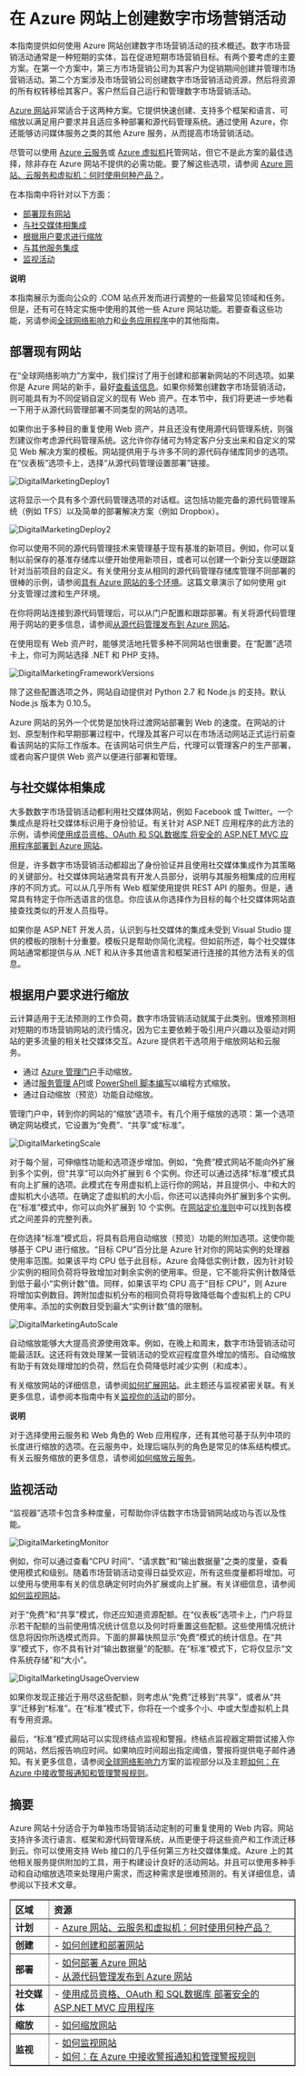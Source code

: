 <properties linkid="websites-digital-marketing" urlDisplayName="Resources" pageTitle="Create a Digital Marketing Campaign on Azure Web Sites" metaKeywords="" description="This guide provides a technical overview of how to use Azure Web Sites to create digital marketing campaigns. This includes deployment, social media integration, scaling strategies, and monitoring." metaCanonical="" services="" documentationCenter="" title="Create a Digital Marketing Campaign on Azure Web Sites" authors="jroth" solutions="" manager="paulettm" editor="mollybos" />
<tags ms.service=""
    ms.date=""
    wacn.date=""
    />

# 在 Azure 网站上创建数字市场营销活动

本指南提供如何使用 Azure 网站创建数字市场营销活动的技术概述。数字市场营销活动通常是一种短期的实体，旨在促进短期市场营销目标。有两个要考虑的主要方案。在第一个方案中，第三方市场营销公司为其客户为促销期间创建并管理市场营销活动。第二个方案涉及市场营销公司创建数字市场营销活动资源，然后将资源的所有权转移给其客户。客户然后自己运行和管理数字市场营销活动。

[Azure 网站][Azure 网站]非常适合于这两种方案。它提供快速创建、支持多个框架和语言、可缩放以满足用户要求并且适应多种部署和源代码管理系统。通过使用 Azure，你还能够访问媒体服务之类的其他 Azure 服务，从而提高市场营销活动。

尽管可以使用 [Azure 云服务][Azure 云服务]或 [Azure 虚拟机][Azure 虚拟机]托管网站，但它不是此方案的最佳选择，除非存在 Azure 网站不提供的必需功能。要了解这些选项，请参阅 [Azure 网站、云服务和虚拟机：何时使用何种产品？][Azure 网站、云服务和虚拟机：何时使用何种产品？]。

在本指南中将针对以下方面：

-   [部署现有网站][部署现有网站]
-   [与社交媒体相集成][与社交媒体相集成]
-   [根据用户要求进行缩放][根据用户要求进行缩放]
-   [与其他服务集成][与其他服务集成]
-   [监视活动][监视活动]

<div class="dev-callout">
<strong>说明</strong>
<p>本指南展示为面向公众的 .COM 站点开发而进行调整的一些最常见领域和任务。但是，还有可在特定实施中使用的其他一些 Azure 网站功能。若要查看这些功能，另请参阅<a href="/zh-cn/documentation/articles/web-sites-global-web-presence-solution-overview/">全球网络影响力</a>和<a href="/zh-cn/documentation/articles/web-sites-business-application-solution-overview/">业务应用程序</a>中的其他指南。</p>
</div>

## <a name="deployexisting"></a>部署现有网站

在“全球网络影响力”方案中，我们探讨了用于创建和部署新网站的不同选项。如果你是 Azure 网站的新手，最好[查看该信息][查看该信息]。如果你频繁创建数字市场营销活动，则可能具有为不同促销自定义的现有 Web 资产。在本节中，我们将更进一步地看一下用于从源代码管理部署不同类型的网站的选项。

如果你出于多种目的重复使用 Web 资产，并且还没有使用源代码管理系统，则强烈建议你考虑源代码管理系统。这允许你存储可为特定客户分支出来和自定义的常见 Web 解决方案的模板。网站提供用于与许多不同的源代码存储库同步的选项。在“仪表板”选项卡上，选择“从源代码管理设置部署”链接。

![DigitalMarketingDeploy1][DigitalMarketingDeploy1]

这将显示一个具有多个源代码管理选项的对话框。这包括功能完备的源代码管理系统（例如 TFS）以及简单的部署解决方案（例如 Dropbox）。

![DigitalMarketingDeploy2][DigitalMarketingDeploy2]

你可以使用不同的源代码管理技术来管理基于现有基准的新项目。例如，你可以复制以前保存的基准存储库以便开始使用新项目，或者可以创建一个新分支以便跟踪针对当前项目的自定义。有关使用分支从相同的源代码管理存储库管理不同部署的很棒的示例，请参阅[具有 Azure 网站的多个环境][具有 Azure 网站的多个环境]。这篇文章演示了如何使用 git 分支管理过渡和生产环境。

在你将网站连接到源代码管理后，可以从门户配置和跟踪部署。有关将源代码管理用于网站的更多信息，请参阅[从源代码管理发布到 Azure 网站][从源代码管理发布到 Azure 网站]。

在使用现有 Web 资产时，能够灵活地托管多种不同网站也很重要。在“配置”选项卡上，你可为网站选择 .NET 和 PHP 支持。

![DigitalMarketingFrameworkVersions][DigitalMarketingFrameworkVersions]

除了这些配置选项之外，网站自动提供对 Python 2.7 和 Node.js 的支持。默认 Node.js 版本为 0.10.5。

Azure 网站的另外一个优势是加快将过渡网站部署到 Web 的速度。在网站的计划、原型制作和早期部署过程中，代理及其客户可以在市场活动网站正式运行前查看该网站的实际工作版本。在该网站可供生产后，代理可以管理客户的生产部署，或者向客户提供 Web 资产以便进行部署和管理。

## <a name="socialmedia"></a>与社交媒体相集成

大多数数字市场营销活动都利用社交媒体网站，例如 Facebook 或 Twitter。一个集成点是将社交媒体标识用于身份验证。有关针对 ASP.NET 应用程序的此方法的示例，请参阅[使用成员资格、OAuth 和 SQL数据库 将安全的 ASP.NET MVC 应用程序部署到 Azure 网站][使用成员资格、OAuth 和 SQL数据库 将安全的 ASP.NET MVC 应用程序部署到 Azure 网站]。

但是，许多数字市场营销活动都超出了身份验证并且使用社交媒体集成作为其策略的关键部分。社交媒体网站通常具有开发人员部分，说明与其服务相集成的应用程序的不同方式。可以从几乎所有 Web 框架使用提供 REST API 的服务。但是，通常具有特定于你所选语言的信息。你应该从你选择作为目标的每个社交媒体网站直接查找类似的开发人员指导。

<!-- For ASP.NET developer targeting Facebook, Visual Studio provides a template for an MVC 4 Facebook Application.     ![DigitalMarketingFacebook][DigitalMarketingFacebook]     For a quick walkthrough of using this template with Web Sites, see [Creating a Facebook app using ASP.NET MVC Facebook Templates and hosting them for free on Azure Websites][fbtutorial]. For a more detailed tutorial and example application, see [ASP.NET MVC Facebook Birthday App][fbbirthdayapp].  -->

如果你是 ASP.NET 开发人员，认识到与社交媒体的集成未受到 Visual Studio 提供的模板的限制十分重要。模板只是帮助你简化流程。但如前所述，每个社交媒体网站通常都提供与从 .NET 和从许多其他语言和框架进行连接的其他方法有关的信息。

## <a name="scale"></a>根据用户要求进行缩放

云计算适用于无法预测的工作负荷。数字市场营销活动就属于此类别。很难预测相对短期的市场营销网站的流行情况，因为它主要依赖于吸引用户兴趣以及驱动对网站的更多流量的相关社交媒体交互。Azure 提供若干选项用于缩放网站和云服务。

-   通过 [Azure 管理门户][Azure 管理门户]手动缩放。
-   通过[服务管理 API][服务管理 API]或 [PowerShell 脚本编写][PowerShell 脚本编写]以编程方式缩放。
-   通过自动缩放（预览）功能自动缩放。

管理门户中，转到你的网站的“缩放”选项卡。有几个用于缩放的选项：第一个选项确定网站模式，它设置为“免费”、“共享”或“标准”。

![DigitalMarketingScale][DigitalMarketingScale]

对于每个层，可伸缩性功能和选项逐步增加。例如，“免费”模式网站不能向外扩展到多个实例，但“共享”可以向外扩展到 6 个实例。你还可以通过选择“标准”模式具有向上扩展的选项。此模式在专用虚拟机上运行你的网站，并且提供小、中和大的虚拟机大小选项。在确定了虚拟机的大小后，你还可以选择向外扩展到多个实例。在“标准”模式中，你可以向外扩展到 10 个实例。在[网站定价准则][网站定价准则]中可以找到各模式之间差异的完整列表。

在你选择“标准”模式后，将具有启用自动缩放（预览）功能的附加选项。这使你能够基于 CPU 进行缩放。“目标 CPU”百分比是 Azure 针对你的网站实例的处理器使用率范围。如果该平均 CPU 低于此目标，Azure 会降低实例计数，因为针对较少实例的相同负荷将导致增加对剩余实例的使用率。但是，它不能将实例计数降低到低于最小“实例计数”值。同样，如果该平均 CPU 高于“目标 CPU”，则 Azure 将增加实例数目。跨附加虚拟机分布的相同负荷将导致降低每个虚拟机上的 CPU 使用率。添加的实例数目受到最大“实例计数”值的限制。

![DigitalMarketingAutoScale][DigitalMarketingAutoScale]

自动缩放能够大大提高资源使用效率。例如，在晚上和周末，数字市场营销活动可能最活跃。这还将有效处理某一营销活动的受欢迎程度意外增加的情形。自动缩放有助于有效处理增加的负荷，然后在负荷降低时减少实例（和成本）。

有关缩放网站的详细信息，请参阅[如何扩展网站][如何扩展网站]。此主题还与监视紧密关联。有关更多信息，请参阅本指南中有关[监视你的活动][监视活动]的部分。

<div class="dev-callout">
<strong>说明</strong>
<p>对于选择使用云服务和 Web 角色的 Web 应用程序，还有其他可基于队列中项的长度进行缩放的选项。在云服务中，处理后端队列的角色是常见的体系结构模式。有关云服务缩放的更多信息，请参阅<a href="/documentation/articles/cloud-services-how-to-scale/">如何缩放云服务</a>。</p>
</div>

<!-- ##<a name="integrate"></a>Integrate with Other Services A digital marketing site will often incorporate rich media, such as video streaming. Hosting these sites in Azure provides close integration to related Azure services. For example, you can use Azure Media Services to encode and stream video for your web site. For more information on Media Services, see [Introduction to Azure Media Services Concepts and Scenarios][mediaservices].  Other Azure services can be used to create a more robust application. For example, Web Sites can use distributed caching provided by the new [Azure Cache Service (Preview)][caching]. Or you can use Azure Storage Services to store application data and resources. For example, graphics, videos, and other large files can be durably stored in blobs. Database services, such as Azure SQL数据库 and MySQL, are also available for relational data requirements. -->

## <a name="monitor"></a>监视活动

“监视器”选项卡包含多种度量，可帮助你评估数字市场营销网站成功与否以及性能。

![DigitalMarketingMonitor][DigitalMarketingMonitor]

例如，你可以通过查看“CPU 时间”、“请求数”和“输出数据量”之类的度量，查看使用模式和级别。随着市场营销活动变得日益受欢迎，所有这些度量都将增加。可以使用与使用率有关的信息确定何时向外扩展或向上扩展。有关详细信息，请参阅[如何监视网站][如何监视网站]。

对于“免费”和“共享”模式，你还应知道资源配额。在“仪表板”选项卡上，门户将显示若干配额的当前使用情况统计信息以及何时将重置这些配额。这些使用情况统计信息将因你所选模式而异。下面的屏幕快照显示“免费”模式的统计信息。在“共享”模式下，你不具有针对“输出数据量”的配额。在“标准”模式下，它将仅显示“文件系统存储”和“大小”。

![DigitalMarketingUsageOverview][DigitalMarketingUsageOverview]

如果你发现正接近于用尽这些配额，则考虑从“免费”迁移到“共享”，或者从“共享”迁移到“标准”。在“标准”模式下，你将在一个或多个小、中或大型虚拟机上具有专用资源。

<!-- In addition to using the Management Portal for this information, there are a number of third-party tools that provide advanced monitoring data for your web sites. For example, you can install a New Relic add-on from the Azure Store. For a walkthrough on using New Relic for monitoring, see [New Relic Application Performance Management on Azure][newrelic].  -->

最后，“标准”模式网站可以实现终结点监视和警报。终结点监视器定期尝试接入你的网站，然后报告响应时间。如果响应时间超出指定阈值，警报将提供电子邮件通知。有关更多信息，请参阅[全球网络影响力][查看该信息]方案的监视部分以及主题[如何：在 Azure 中接收警报通知和管理警报规则][如何：在 Azure 中接收警报通知和管理警报规则]。

## <a name="summary"></a>摘要

Azure 网站十分适合于为单独市场营销活动定制的可重复使用的 Web 内容。网站支持许多流行语言、框架和源代码管理系统，从而更便于将这些资产和工作流迁移到云。你可以使用支持 Web 接口的几乎任何第三方社交媒体集成。Azure 上的其他相关服务提供附加的工具，用于构建设计良好的活动网站。并且可以使用多种手动和自动缩放选项来处理用户需求，而这种需求是很难预测的。有关详细信息，请参阅以下技术文章。

<table cellspacing="0" border="1">
<tr>
<th align="left" valign="top">区域</th>
<th align="left" valign="top">资源</th>
</tr>
<tr>
<td valign="middle"><strong>计划</strong></td>
<td valign="top">- <a href="/zh-cn/documentation/articles/choose-web-site-cloud-service-vm/">Azure 网站、云服务和虚拟机：何时使用何种产品？</a></td>
</tr>
<tr>
<td valign="middle"><strong>创建</strong></td>
<td valign="top">- <a href="http://www.windowsazure.cn/zh-cn/manage/services/web-sites/how-to-create-websites/">如何创建和部署网站</a></td>
</tr>
<tr>
<td valign="middle"><strong>部署</strong></td>
<td valign="top">- <a href="/zh-cn/documentation/articles/web-sites-deploy/">如何部署 Azure 网站</a><br/>- <a href="/zh-cn/documentation/articles/web-sites-publish-source-control/">从源代码管理发布到 Azure 网站</a></td>
</tr>
<tr>
<td valign="middle"><strong>社交媒体</strong></td>
<td valign="top">- <a href="/zh-cn/documentation/articles/web-sites-dotnet-deploy-aspnet-mvc-app-membership-oauth-sql-database/">使用成员资格、OAuth 和 SQL数据库 部署安全的 ASP.NET MVC 应用程序</a><br/></td>
</tr>
<tr>
<td valign="middle"><strong>缩放</strong></td>
<td valign="top">- <a href="/documentation/articles/web-sites-scale/">如何缩放网站</a></td>
</tr>

<!-- <tr>    <td valign="middle"><strong>Rich Media</strong></td>    <td valign="top">- <a href="http://msdn.microsoft.com/zh-cn/library/windowsazure/dn223282.aspx">Introduction to Azure Media Services Concepts and Scenarios</a></td> </tr>  -->
 
<tr>
<td valign="middle"><strong>监视</strong></td>
<td valign="top">- <a href="http://www.windowsazure.cn/zh-cn/manage/services/web-sites/how-to-monitor-websites/">如何监视网站</a><br/>- <a href="http://msdn.microsoft.com/library/windowsazure/dn306638.aspx">如何：在 Azure 中接收警报通知和管理警报规则</a></td>
</tr>
</table>
<!--   [twitter]:https://dev.twitter.com/docs/twitter-libraries#dotnet   [fbtutorial]:http://blogs.msdn.com/b/africaapps/archive/2013/02/20/creating-a-facebook-app-using-asp-net-mvc-facebook-templates-and-hosting-them-for-free-on-windows-azure-websites.aspx   [fbbirthdayapp]:http://www.asp.net/mvc/tutorials/mvc-4/aspnet-mvc-facebook-birthday-app   [fbvstemplate]:http://blogs.msdn.com/b/webdev/archive/2012/12/13/the-new-facebook-application-template-and-library-for-asp.net-mvc.aspx  -->

<!--[mediaservices]:http://msdn.microsoft.com/zh-cn/library/windowsazure/dn223282.aspx   [caching]:http://msdn.microsoft.com/zh-cn/library/windowsazure/dn386094.aspx   -->

<!--[DigitalMarketingFacebook]: ./media/web-sites-digital-marketing-application-solution-overview/DigitalMarketing_Facebook.png -->

  [Azure 网站]: /en-us/documentation/services/web-sites/
  [Azure 云服务]: /en-us/documentation/services/cloud-services/
  [Azure 虚拟机]: /en-us/documentation/services/virtual-machines/
  [Azure 网站、云服务和虚拟机：何时使用何种产品？]: /documentation/articles/choose-web-site-cloud-service-vm/
  [部署现有网站]: #deployexisting
  [与社交媒体相集成]: #socialmedia
  [根据用户要求进行缩放]: #scale
  [与其他服务集成]: #integrate
  [监视活动]: #monitor
  [全球网络影响力]: /zh-cn/documentation/articles/web-sites-global-web-presence-solution-overview/
  [业务应用程序]: /zh-cn/documentation/articles/web-sites-business-application-solution-overview/
  [查看该信息]: /documentation/articles/web-sites-global-web-presence-solution-overview/
  [DigitalMarketingDeploy1]: ./media/web-sites-digital-marketing-application-solution-overview/DigitalMarketing_Deploy1.png
  [DigitalMarketingDeploy2]: ./media/web-sites-digital-marketing-application-solution-overview/DigitalMarketing_Deploy2.png
  [具有 Azure 网站的多个环境]: http://www.bradygaster.com/post/multiple-environments-with-windows-azure-web-sites
  [从源代码管理发布到 Azure 网站]: /en-us/develop/net/common-tasks/publishing-with-git/
  [DigitalMarketingFrameworkVersions]: ./media/web-sites-digital-marketing-application-solution-overview/DigitalMarketing_FrameworkVersions.png
  [使用成员资格、OAuth 和 SQL数据库 将安全的 ASP.NET MVC 应用程序部署到 Azure 网站]: /en-us/develop/net/tutorials/web-site-with-sql-database/
  [Azure 管理门户]: http://manage.windowsazure.cn/
  [服务管理 API]: http://msdn.microsoft.com/zh-cn/library/azure/ee460799.aspx
  [PowerShell 脚本编写]: http://msdn.microsoft.com/zh-cn/library/azure/jj152841.aspx
  [DigitalMarketingScale]: ./media/web-sites-digital-marketing-application-solution-overview/DigitalMarketing_Scale.png
  [网站定价准则]: http://www.windowsazure.cn/zh-cn/pricing/overview/
  [DigitalMarketingAutoScale]: ./media/web-sites-digital-marketing-application-solution-overview/DigitalMarketing_AutoScale.png
  [如何扩展网站]: /documentation/articles/web-sites-scale/
  [如何缩放云服务]: /documentation/articles/cloud-services-how-to-scale/
  [DigitalMarketingMonitor]: ./media/web-sites-digital-marketing-application-solution-overview/DigitalMarketing_Monitor.png
  [如何监视网站]: /documentation/articles/web-sites-monitor/
  [DigitalMarketingUsageOverview]: ./media/web-sites-digital-marketing-application-solution-overview/DigitalMarketing_UsageOverview.png
  [如何：在 Azure 中接收警报通知和管理警报规则]: http://msdn.microsoft.com/zh-cn/library/azure/dn306638.aspx
  [1]: /zh-cn/documentation/articles/choose-web-site-cloud-service-vm/
  [如何创建和部署网站]: http://www.windowsazure.cn/zh-cn/manage/services/web-sites/how-to-create-websites/
  [如何部署 Azure 网站]: /zh-cn/documentation/articles/web-sites-deploy/
  [2]: /zh-cn/documentation/articles/web-sites-publish-source-control/
  [使用成员资格、OAuth 和 SQL数据库 部署安全的 ASP.NET MVC 应用程序]: /zh-cn/documentation/articles/web-sites-dotnet-deploy-aspnet-mvc-app-membership-oauth-sql-database/
  [如何缩放网站]: /documentation/articles/web-sites-scale/
  [3]: http://www.windowsazure.cn/zh-cn/manage/services/web-sites/how-to-monitor-websites/
  [4]: http://msdn.microsoft.com/library/windowsazure/dn306638.aspx
